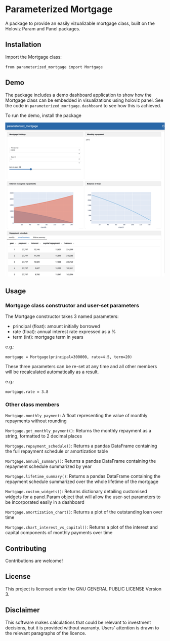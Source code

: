# Parameterized Mortgage

A package to provide an easily vizualizable mortgage class, built on the Holoviz Param and Panel packages.


## Installation 

Import the Mortgage class:

`from parameterized_mortgage import Mortgage`

## Demo

The package includes a demo dashboard application to show how the Mortgage class can be embedded in visualizations using holoviz panel. See the code in `parameterized_mortgage.dashboard` to see how this is achieved. 

To run the demo, install the package 

![parameterized_mortgage.Mortgage demo](parameterized_mortgage_demo.png)


## Usage


### Mortgage class constructor and user-set parameters

The Mortgage constructor takes 3 named parameters:

- principal (float): amount initially borrowed
- rate (float): annual interest rate expressed as a %
- term (int): mortgage term in years

e.g.:

`mortgage = Mortgage(principal=300000, rate=4.5, term=20)`

These three parameters can be re-set at any time and all other members will be recalculated automatically as a result. 

e.g.: 

`mortgage.rate = 3.8`

### Other class members

`Mortgage.monthly_payment`: A float representing the value of monthly repayments without rounding

`Mortgage.get_monthly_payment()`: Returns the monthly repayment as a string, formatted to 2 decimal places

`Mortgage.repayment_schedule()`: Returns a pandas DataFrame containing the full repayment schedule or amortization table

`Mortgage.annual_summary()`: Returns a pandas DataFrame containing the repayment schedule summarized by year

`Mortgage.lifetime_summary()`: Returns a pandas DataFrame containing the repayment schedule summarized over the whole lifetime of the mortgage

`Mortgage.custom_widgets()`: Returns dictionary detailing customised widgets for a panel.Param object that will allow the user-set parameters to be incorporated easily in a dashboard

`Mortgage.amortization_chart()`: Returns a plot of the outstanding loan over time

`Mortgage.chart_interest_vs_capital()`: Returns a plot of the interest and capital components of monthly payments over time


## Contributing

Contributions are welcome!

## License

This project is licensed under the GNU GENERAL PUBLIC LICENSE Version 3.


## Disclaimer

This software makes calculations that could be relevant to investment decisions, but it is provided without warranty. Users' attention is drawn to the relevant paragraphs of the licence.

